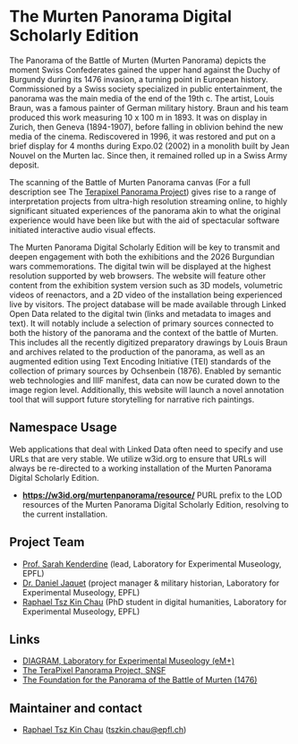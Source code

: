 # The Murten Panorama Digital Scholarly Edition

The Panorama of the Battle of Murten (Murten Panorama) depicts the moment Swiss Confederates gained the upper hand against the Duchy of Burgundy during its 1476 invasion, a turning point in European history. Commissioned by a Swiss society specialized in public entertainment, the panorama was the main media of the end of the 19th c. The artist, Louis Braun, was a famous painter of German military history. Braun and his team produced this work measuring 10 x 100 m in 1893. It was on display in Zurich, then Geneva (1894-1907), before falling in oblivion behind the new media of the cinema. Rediscovered in 1996, it was restored and put on a brief display for 4 months during Expo.02 (2002) in a monolith built by Jean Nouvel on the Murten lac. Since then, it remained rolled up in a Swiss Army deposit.

The scanning of the Battle of Murten Panorama canvas (For a full description see The [Terapixel Panorama Project](https://www.epfl.ch/labs/emplus/projects/murten-panorama-digital-twin-scanning-project-the-making-of/)) gives rise to a range of interpretation projects from ultra-high resolution streaming online, to highly significant situated experiences of the panorama akin to what the original experience would have been like but with the aid of spectacular software initiated interactive audio visual effects.

The Murten Panorama Digital Scholarly Edition will be key to transmit and deepen engagement with both the exhibitions and the 2026 Burgundian wars commemorations. The digital twin will be displayed at the highest resolution supported by web browsers. The website will feature other content from the exhibition system version such as 3D models, volumetric videos of reenactors, and a 2D video of the installation being experienced live by visitors. The project database will be made available through Linked Open Data related to the digital twin (links and metadata to images and text). It will notably include a selection of primary sources connected to both the history of the panorama and the context of the battle of Murten. This includes all the recently digitized preparatory drawings by Louis Braun and archives related to the production of the panorama, as well as an augmented edition using Text Encoding Initiative (TEI) standards of the collection of primary sources by Ochsenbein (1876). Enabled by semantic web technologies and IIIF manifest, data can now be curated down to the image region level. Additionally, this website will launch a novel annotation tool that will support future storytelling for narrative rich paintings.

## Namespace Usage
Web applications that deal with Linked Data often need to specify and use URLs that are very stable. We utilize w3id.org to ensure that URLs will always be re-directed to a working installation of the Murten Panorama Digital Scholarly Edition.
- **https://w3id.org/murtenpanorama/resource/** PURL prefix to the LOD resources of the Murten Panorama Digital Scholarly Edition, resolving to the current installation.

## Project Team

- [Prof. Sarah Kenderdine](https://people.epfl.ch/sarah.kenderdine) (lead, Laboratory for Experimental Museology, EPFL)
- [Dr. Daniel Jaquet](https://people.epfl.ch/daniel.jaquet) (project manager & military historian, Laboratory for Experimental Museology, EPFL)
- [Raphael Tsz Kin Chau](https://people.epfl.ch/tszkin.chau) (PhD student in digital humanities, Laboratory for Experimental Museology, EPFL)

## Links
- [DIAGRAM, Laboratory for Experimental Museology (eM+)](https://www.epfl.ch/labs/emplus/projects/diagram/)
- [The TeraPixel Panorama Project, SNSF](https://data.snf.ch/grants/grant/224000)
- [The Foundation for the Panorama of the Battle of Murten (1476)](https://www.murtenpanorama.ch/)

## Maintainer and contact

- [Raphael Tsz Kin Chau](https://people.epfl.ch/tszkin.chau) (<tszkin.chau@epfl.ch>)
